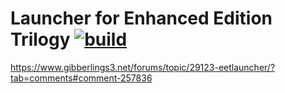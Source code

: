 # Launcher for Enhanced Edition Trilogy [![build](https://github.com/ALIENQuake/EETLauncher-WPF/actions/workflows/build.yml/badge.svg)](https://github.com/ALIENQuake/EETLauncher-WPF/actions/workflows/build.yml)

https://www.gibberlings3.net/forums/topic/29123-eetlauncher/?tab=comments#comment-257836
